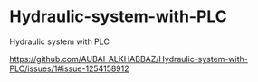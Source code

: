 # Hydraulic-system-with-PLC
 Hydraulic system with PLC



https://github.com/AUBAI-ALKHABBAZ/Hydraulic-system-with-PLC/issues/1#issue-1254158912
